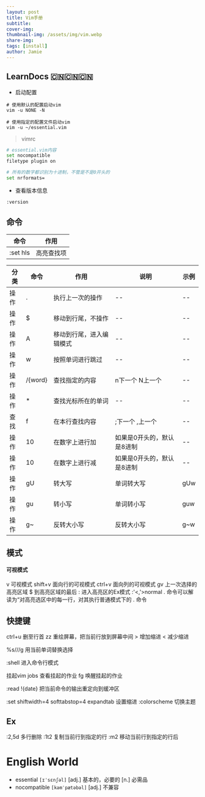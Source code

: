 ```yaml
---
layout: post
title: Vim手册
subtitle: 
cover-img: 
thumbnail-img: /assets/img/vim.webp
share-img: 
tags: [install]
author: Jamie
---
```

## LearnDocs 🇨🇳🇨🇳🇨🇳

- 启动配置

```shell
# 使用默认的配置启动vim
vim -u NONE -N

# 使用指定的配置文件启动vim
vim -u ~/essential.vim
```

> vimrc

```bash
# essential.vim内容
set nocompatible
filetype plugin on

# 所有的数字都识别为十进制，不管是不是0开头的
set nrformats=
```

- 查看版本信息

```shell
:version
```

## 命令

|命令|作用|
|--|--|
|:set hls|高亮查找项|

|分类|命令|作用|说明|示例| 
|--|--|--|--|--|
|操作|.|执行上一次的操作|--|--| 
|操作|$|移动到行尾，不操作|--|--|
|操作|A|移动到行尾，进入编辑模式|--|--|
|操作|w|按照单词进行跳过|--|--|
|操作|/{word}|查找指定的内容|n下一个 N上一个|--|
|操作|*|查找光标所在的单词|--|--|
|查找|f|在本行查找内容|;下一个 ,上一个|--|
|操作|10<C-a>|在数字上进行加|如果是0开头的，默认是8进制|--|
|操作|10<C-x>|在数字上进行减|如果是0开头的，默认是8进制|--|
|操作|gU|转大写|单词转大写|gUw| 
|操作|gu|转小写|单词转小写|guw|
|操作|g~|反转大小写|反转大小写|g~w|

## 模式

#### 可视模式

v 可视模式
shift+v 面向行的可视模式
ctrl+v  面向列的可视模式
gv  上一次选择的高亮区域
$ 到高亮区域的最后
: 进入高亮区的Ex模式
:'<,'>normal . 命令可以解读为“对高亮选区中的每一行，对其执行普通模式下的 . 命令

## 快捷键

ctrl+u 删至行首
zz 重绘屏幕，把当前行放到屏幕中间
\> 增加缩进
\< 减少缩进

%s//<C-r><C-w>/g 用当前单词替换选择

:shell 进入命令行模式

<C-z> 挂起vim
jobs 查看挂起的作业
fg 唤醒挂起的作业

:read !{date} 把当前命令的输出重定向到缓冲区

:set shiftwidth=4 softtabstop=4 expandtab  设置缩进
:colorscheme <C-d> 切换主题


## Ex

:2,5d 多行删除
:1t2 复制当前行到指定的行
:m2  移动当前行到指定的行后



# English World

- essential `[ɪˈsɛnʃəl]` [adj.] 基本的，必要的 [n.] 必需品
- nocompatible `[kəmˈpætəbəl]` [adj.] 不兼容